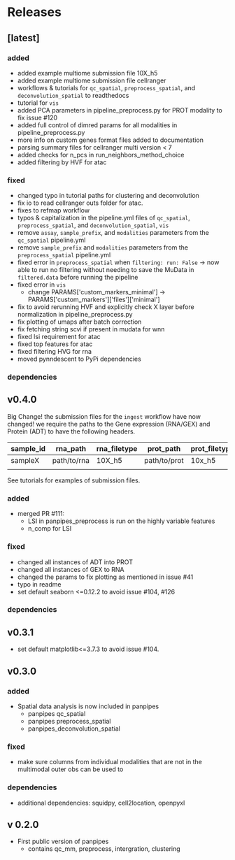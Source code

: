 Releases
===========

## [latest]

### added
- added example multiome submission file 10X_h5
- added example multiome submission file cellranger
- workflows & tutorials for `qc_spatial`, `preprocess_spatial`, and `deconvolution_spatial` to readthedocs
- tutorial for `vis`
- added PCA parameters in pipeline_preprocess.py for PROT modality to fix issue #120
- added full control of dimred params for all modalities in pipeline_preprocess.py
- more info on custom genes format files added to documentation
- parsing summary files for cellranger multi version < 7 
- added checks for n_pcs in run_neighbors_method_choice
- added filtering by HVF for atac


### fixed

- changed typo in tutorial paths for clustering and deconvolution
- fix io to read cellranger outs folder for atac. 
- fixes to refmap workflow 
- typos & capitalization in the pipeline.yml files of `qc_spatial`, `preprocess_spatial`, and `deconvolution_spatial`, `vis`
- remove `assay`, `sample_prefix`, and `modalities` parameters from the `qc_spatial` pipeline.yml 
- remove `sample_prefix` and `modalities` parameters from the `preprocess_spatial` pipeline.yml
- fixed error in `preprocess_spatial` when `filtering: run: False`
    -> now able to run no filtering without needing to save the MuData in `filtered.data` before running the pipeline
- fixed error in `vis`
    - change PARAMS['custom_markers_minimal'] -> PARAMS['custom_markers']['files']['minimal']
- fix to avoid rerunning HVF and explicitly check X layer before normalization in pipeline_preprocess.py
- fix plotting of umaps after batch correction
- fix fetching string scvi if present in mudata for wnn
- fixed lsi requirement for atac
- fixed top features for atac
- fixed filtering HVG for rna
- moved pynndescent to PyPi dependencies


### dependencies

## v0.4.0

Big Change! the submission files for the `ingest` workflow have now changed! we require the paths to the Gene expression (RNA/GEX) and Protein (ADT) to have the following headers.


| sample_id | rna_path    | rna_filetype | prot_path    | prot_filetype |
| --------- | ----------- | ------------ | ------------ | ------------- |
| sampleX   | path/to/rna | 10X_h5       | path/to/prot | 10x_h5        |
|           |             |              |              |               |


See tutorials for examples of submission files.


### added
- merged PR #111:
  - LSI in panpipes_preprocess is run on the highly variable features
  - n_comp for LSI
### fixed
- changed all instances of ADT into PROT
- changed all instances of GEX to RNA
- changed the params to fix plotting as mentioned in issue #41
- typo in readme
- set default seaborn <=0.12.2 to avoid issue #104, #126

### dependencies

## v0.3.1
- set default matplotlib<=3.7.3 to avoid issue #104. 

## v0.3.0
### added
- Spatial data analysis is now included in panpipes
    - panpipes qc_spatial
    - panpipes preprocess_spatial
    - panpipes_deconvolution_spatial

### fixed
- make sure columns from individual modalities that are not in the multimodal outer obs can be used to

### dependencies
- additional dependencies: squidpy, cell2location, openpyxl

## v 0.2.0
- First public version of panpipes
    - contains qc_mm, preprocess, intergration, clustering


